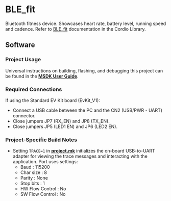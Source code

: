 # BLE_fit
Bluetooth fitness device. Showcases heart rate, battery level, running speed and cadence.
Refer to [BLE_fit](../../../../Libraries/Cordio/docs/Applications/BLE_fit.md) documentation in the Cordio Library.

## Software

### Project Usage

Universal instructions on building, flashing, and debugging this project can be found in the **[MSDK User Guide](https://analog-devices-msdk.github.io/msdk/USERGUIDE/)**.

### Required Connections

If using the Standard EV Kit board (EvKit\_V1):
-   Connect a USB cable between the PC and the CN2 (USB/PWR - UART) connector.
-   Close jumpers JP7 (RX_EN) and JP8 (TX_EN).
-   Close jumpers JP5 (LED1 EN) and JP6 (LED2 EN).

### Project-Specific Build Notes
* Setting `TRACE=1` in [**project.mk**](project.mk) initializes the on-board USB-to-UART adapter for
viewing the trace messages and interacting with the application. Port uses settings:
    - Baud            : 115200  
    - Char size       : 8  
    - Parity          : None  
    - Stop bits       : 1  
    - HW Flow Control : No  
    - SW Flow Control : No  
